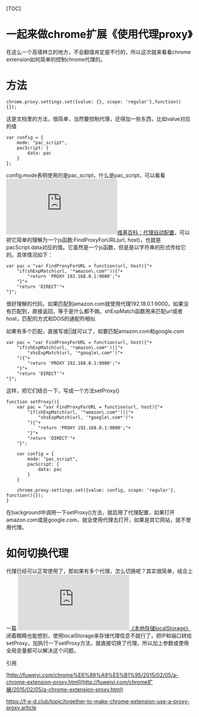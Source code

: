 [TOC]



# 一起来做chrome扩展《使用代理proxy》

在这么一个高墙林立的地方，不会翻墙肯定是不行的，所以这次就来看看chrome extension如何简单的控制chrome代理的。

# 方法

```
chrome.proxy.settings.set({value: {}, scope: 'regular'},function() {});
```

这是文档里的方法，很简单，当然要控制代理，还得加一些东西，比如value对应的值

```
var config = {
	mode: "pac_script",
	pacScript: {
		data: pac
	}
};
```

config.mode表明使用的是pac_script，什么是pac_script，可以看看 [![img](https://f.ydr.me/zh.wikipedia.org)维基百科：代理自动配置](http://zh.wikipedia.org/wiki/代理自动配置)，可以把它简单的理解为一个js函数:FindProxyForURL(url, host)，也就是pacScript.data对应的值。它虽然是一个js函数，但是是以字符串的形式传给它的。具体情况如下：

```
var pac = "var FindProxyForURL = function(url, host){"+
	"if(shExpMatch(url, '*amazon\.com*')){"+
		"return 'PROXY 192.168.0.1:9000';"+
	"}"+
	"return 'DIRECT'"+
"}";
```

很好理解的代码，如果匹配到amazon.com就使用代理192.18.0.1:9000，如果没有匹配到，直接返回，等于是什么都不做。shExpMatch函数用来匹配url或者host，匹配的方式和DOS的通配符相似

如果有多个匹配，直接写或||就可以了，如要匹配amazon.com和google.com

```
var pac = "var FindProxyForURL = function(url, host){"+
	"if(shExpMatch(url, '*amazon\.com*')||"+
		"shsExpMatch(url, '*google\.com*')"+
	"){"+
		"return 'PROXY 192.168.0.1:9000';"+
	"}"+
	"return 'DIRECT'"+
"}";
```

这样，把它们结合一下，写成一个方法setProxy()

```
function setProxy(){
	var pac = "var FindProxyForURL = function(url, host){"+
		"if(shExpMatch(url, '*amazon\.com*')||"+
			"shsExpMatch(url, '*google\.com*')"+
		"){"+
			"return 'PROXY 192.168.0.1:9000';"+
		"}"+
		"return 'DIRECT'"+
	"}";

	var config = {
		mode: "pac_script",
		pacScript: {
			data: pac
		}
	}

	chrome.proxy.settings.set({value: config, scope: 'regular'}, function(){});
}
```

在background中调用一下setProxy()方法，就启用了代理配置，如果打开amazon.com或是google.com，就会使用代理去打开，如果是其它网站，就不使用代理。

# 如何切换代理

代理已经可以正常使用了，那如果有多个代理，怎么切换呢？其实很简单，结合上一篇 [![img](https://f.ydr.me/frontenddev.org)《本地存储localStorage》](http://frontenddev.org/link/chrome-extension-to-do-the-local-storage-localstorage.html) 闭着眼睛也能想到，使用localStorage来存储代理信息不就行了，把IP和端口转给setProxy，加执行一下setProxy方法，就直接切换了代理。所以加上参数或使用全局变量都可以解决这个问题。

引用

[http://fuweiyi.com/chrome%E6%89%A9%E5%B1%95/2015/02/05/a-chrome-extension-proxy.html](http://fuweiyi.com/chrome扩展/2015/02/05/a-chrome-extension-proxy.html)



https://f-e-d.club/topic/together-to-make-chrome-extension-use-a-proxy-proxy.article